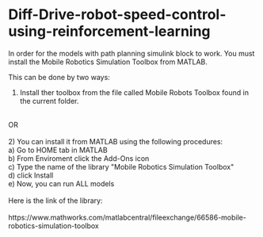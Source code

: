 # Diff-Drive-robot-speed-control-using-reinforcement-learning
In order for the models with path planning simulink block to work. You must install the Mobile Robotics Simulation Toolbox from MATLAB.<br>

This can be done by two ways:<br>

1) Install ther toolbox from the file called Mobile Robots Toolbox found in the current folder.<br>
<br>
OR<br>
<br>
2) You can install it from MATLAB using the following procedures:<br>
	a) Go to HOME tab in MATLAB<br>
	b) From Enviroment click the Add-Ons icon<br>
	c) Type the name of the library "Mobile Robotics Simulation Toolbox"<br>
	d) click Install<br>
	e) Now, you can run ALL models<br>
<br>
Here is the link of the library: <br>
<br>
https://www.mathworks.com/matlabcentral/fileexchange/66586-mobile-robotics-simulation-toolbox
